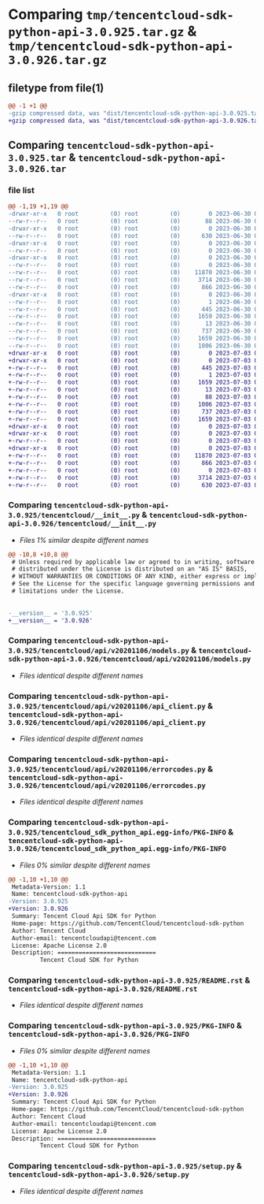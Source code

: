 # Comparing `tmp/tencentcloud-sdk-python-api-3.0.925.tar.gz` & `tmp/tencentcloud-sdk-python-api-3.0.926.tar.gz`

## filetype from file(1)

```diff
@@ -1 +1 @@
-gzip compressed data, was "dist/tencentcloud-sdk-python-api-3.0.925.tar", last modified: Fri Jun 30 01:59:39 2023, max compression
+gzip compressed data, was "dist/tencentcloud-sdk-python-api-3.0.926.tar", last modified: Mon Jul  3 00:18:32 2023, max compression
```

## Comparing `tencentcloud-sdk-python-api-3.0.925.tar` & `tencentcloud-sdk-python-api-3.0.926.tar`

### file list

```diff
@@ -1,19 +1,19 @@
-drwxr-xr-x   0 root         (0) root         (0)        0 2023-06-30 01:59:39.000000 tencentcloud-sdk-python-api-3.0.925/
--rw-r--r--   0 root         (0) root         (0)       88 2023-06-30 01:59:39.000000 tencentcloud-sdk-python-api-3.0.925/setup.cfg
-drwxr-xr-x   0 root         (0) root         (0)        0 2023-06-30 01:59:39.000000 tencentcloud-sdk-python-api-3.0.925/tencentcloud/
--rw-r--r--   0 root         (0) root         (0)      630 2023-06-30 01:59:39.000000 tencentcloud-sdk-python-api-3.0.925/tencentcloud/__init__.py
-drwxr-xr-x   0 root         (0) root         (0)        0 2023-06-30 01:59:39.000000 tencentcloud-sdk-python-api-3.0.925/tencentcloud/api/
--rw-r--r--   0 root         (0) root         (0)        0 2023-06-30 01:59:39.000000 tencentcloud-sdk-python-api-3.0.925/tencentcloud/api/__init__.py
-drwxr-xr-x   0 root         (0) root         (0)        0 2023-06-30 01:59:39.000000 tencentcloud-sdk-python-api-3.0.925/tencentcloud/api/v20201106/
--rw-r--r--   0 root         (0) root         (0)        0 2023-06-30 01:59:39.000000 tencentcloud-sdk-python-api-3.0.925/tencentcloud/api/v20201106/__init__.py
--rw-r--r--   0 root         (0) root         (0)    11870 2023-06-30 01:59:39.000000 tencentcloud-sdk-python-api-3.0.925/tencentcloud/api/v20201106/models.py
--rw-r--r--   0 root         (0) root         (0)     3714 2023-06-30 01:59:39.000000 tencentcloud-sdk-python-api-3.0.925/tencentcloud/api/v20201106/api_client.py
--rw-r--r--   0 root         (0) root         (0)      866 2023-06-30 01:59:39.000000 tencentcloud-sdk-python-api-3.0.925/tencentcloud/api/v20201106/errorcodes.py
-drwxr-xr-x   0 root         (0) root         (0)        0 2023-06-30 01:59:39.000000 tencentcloud-sdk-python-api-3.0.925/tencentcloud_sdk_python_api.egg-info/
--rw-r--r--   0 root         (0) root         (0)        1 2023-06-30 01:59:39.000000 tencentcloud-sdk-python-api-3.0.925/tencentcloud_sdk_python_api.egg-info/dependency_links.txt
--rw-r--r--   0 root         (0) root         (0)      445 2023-06-30 01:59:39.000000 tencentcloud-sdk-python-api-3.0.925/tencentcloud_sdk_python_api.egg-info/SOURCES.txt
--rw-r--r--   0 root         (0) root         (0)     1659 2023-06-30 01:59:39.000000 tencentcloud-sdk-python-api-3.0.925/tencentcloud_sdk_python_api.egg-info/PKG-INFO
--rw-r--r--   0 root         (0) root         (0)       13 2023-06-30 01:59:39.000000 tencentcloud-sdk-python-api-3.0.925/tencentcloud_sdk_python_api.egg-info/top_level.txt
--rw-r--r--   0 root         (0) root         (0)      737 2023-06-30 01:59:39.000000 tencentcloud-sdk-python-api-3.0.925/README.rst
--rw-r--r--   0 root         (0) root         (0)     1659 2023-06-30 01:59:39.000000 tencentcloud-sdk-python-api-3.0.925/PKG-INFO
--rw-r--r--   0 root         (0) root         (0)     1006 2023-06-30 01:59:39.000000 tencentcloud-sdk-python-api-3.0.925/setup.py
+drwxr-xr-x   0 root         (0) root         (0)        0 2023-07-03 00:18:32.000000 tencentcloud-sdk-python-api-3.0.926/
+drwxr-xr-x   0 root         (0) root         (0)        0 2023-07-03 00:18:32.000000 tencentcloud-sdk-python-api-3.0.926/tencentcloud_sdk_python_api.egg-info/
+-rw-r--r--   0 root         (0) root         (0)      445 2023-07-03 00:18:32.000000 tencentcloud-sdk-python-api-3.0.926/tencentcloud_sdk_python_api.egg-info/SOURCES.txt
+-rw-r--r--   0 root         (0) root         (0)        1 2023-07-03 00:18:32.000000 tencentcloud-sdk-python-api-3.0.926/tencentcloud_sdk_python_api.egg-info/dependency_links.txt
+-rw-r--r--   0 root         (0) root         (0)     1659 2023-07-03 00:18:32.000000 tencentcloud-sdk-python-api-3.0.926/tencentcloud_sdk_python_api.egg-info/PKG-INFO
+-rw-r--r--   0 root         (0) root         (0)       13 2023-07-03 00:18:32.000000 tencentcloud-sdk-python-api-3.0.926/tencentcloud_sdk_python_api.egg-info/top_level.txt
+-rw-r--r--   0 root         (0) root         (0)       88 2023-07-03 00:18:32.000000 tencentcloud-sdk-python-api-3.0.926/setup.cfg
+-rw-r--r--   0 root         (0) root         (0)     1006 2023-07-03 00:18:32.000000 tencentcloud-sdk-python-api-3.0.926/setup.py
+-rw-r--r--   0 root         (0) root         (0)      737 2023-07-03 00:18:32.000000 tencentcloud-sdk-python-api-3.0.926/README.rst
+-rw-r--r--   0 root         (0) root         (0)     1659 2023-07-03 00:18:32.000000 tencentcloud-sdk-python-api-3.0.926/PKG-INFO
+drwxr-xr-x   0 root         (0) root         (0)        0 2023-07-03 00:18:32.000000 tencentcloud-sdk-python-api-3.0.926/tencentcloud/
+drwxr-xr-x   0 root         (0) root         (0)        0 2023-07-03 00:18:32.000000 tencentcloud-sdk-python-api-3.0.926/tencentcloud/api/
+-rw-r--r--   0 root         (0) root         (0)        0 2023-07-03 00:18:32.000000 tencentcloud-sdk-python-api-3.0.926/tencentcloud/api/__init__.py
+drwxr-xr-x   0 root         (0) root         (0)        0 2023-07-03 00:18:32.000000 tencentcloud-sdk-python-api-3.0.926/tencentcloud/api/v20201106/
+-rw-r--r--   0 root         (0) root         (0)    11870 2023-07-03 00:18:32.000000 tencentcloud-sdk-python-api-3.0.926/tencentcloud/api/v20201106/models.py
+-rw-r--r--   0 root         (0) root         (0)      866 2023-07-03 00:18:32.000000 tencentcloud-sdk-python-api-3.0.926/tencentcloud/api/v20201106/errorcodes.py
+-rw-r--r--   0 root         (0) root         (0)        0 2023-07-03 00:18:32.000000 tencentcloud-sdk-python-api-3.0.926/tencentcloud/api/v20201106/__init__.py
+-rw-r--r--   0 root         (0) root         (0)     3714 2023-07-03 00:18:32.000000 tencentcloud-sdk-python-api-3.0.926/tencentcloud/api/v20201106/api_client.py
+-rw-r--r--   0 root         (0) root         (0)      630 2023-07-03 00:18:32.000000 tencentcloud-sdk-python-api-3.0.926/tencentcloud/__init__.py
```

### Comparing `tencentcloud-sdk-python-api-3.0.925/tencentcloud/__init__.py` & `tencentcloud-sdk-python-api-3.0.926/tencentcloud/__init__.py`

 * *Files 1% similar despite different names*

```diff
@@ -10,8 +10,8 @@
 # Unless required by applicable law or agreed to in writing, software
 # distributed under the License is distributed on an "AS IS" BASIS,
 # WITHOUT WARRANTIES OR CONDITIONS OF ANY KIND, either express or implied.
 # See the License for the specific language governing permissions and
 # limitations under the License.
 
 
-__version__ = '3.0.925'
+__version__ = '3.0.926'
```

### Comparing `tencentcloud-sdk-python-api-3.0.925/tencentcloud/api/v20201106/models.py` & `tencentcloud-sdk-python-api-3.0.926/tencentcloud/api/v20201106/models.py`

 * *Files identical despite different names*

### Comparing `tencentcloud-sdk-python-api-3.0.925/tencentcloud/api/v20201106/api_client.py` & `tencentcloud-sdk-python-api-3.0.926/tencentcloud/api/v20201106/api_client.py`

 * *Files identical despite different names*

### Comparing `tencentcloud-sdk-python-api-3.0.925/tencentcloud/api/v20201106/errorcodes.py` & `tencentcloud-sdk-python-api-3.0.926/tencentcloud/api/v20201106/errorcodes.py`

 * *Files identical despite different names*

### Comparing `tencentcloud-sdk-python-api-3.0.925/tencentcloud_sdk_python_api.egg-info/PKG-INFO` & `tencentcloud-sdk-python-api-3.0.926/tencentcloud_sdk_python_api.egg-info/PKG-INFO`

 * *Files 0% similar despite different names*

```diff
@@ -1,10 +1,10 @@
 Metadata-Version: 1.1
 Name: tencentcloud-sdk-python-api
-Version: 3.0.925
+Version: 3.0.926
 Summary: Tencent Cloud Api SDK for Python
 Home-page: https://github.com/TencentCloud/tencentcloud-sdk-python
 Author: Tencent Cloud
 Author-email: tencentcloudapi@tencent.com
 License: Apache License 2.0
 Description: ============================
         Tencent Cloud SDK for Python
```

### Comparing `tencentcloud-sdk-python-api-3.0.925/README.rst` & `tencentcloud-sdk-python-api-3.0.926/README.rst`

 * *Files identical despite different names*

### Comparing `tencentcloud-sdk-python-api-3.0.925/PKG-INFO` & `tencentcloud-sdk-python-api-3.0.926/PKG-INFO`

 * *Files 0% similar despite different names*

```diff
@@ -1,10 +1,10 @@
 Metadata-Version: 1.1
 Name: tencentcloud-sdk-python-api
-Version: 3.0.925
+Version: 3.0.926
 Summary: Tencent Cloud Api SDK for Python
 Home-page: https://github.com/TencentCloud/tencentcloud-sdk-python
 Author: Tencent Cloud
 Author-email: tencentcloudapi@tencent.com
 License: Apache License 2.0
 Description: ============================
         Tencent Cloud SDK for Python
```

### Comparing `tencentcloud-sdk-python-api-3.0.925/setup.py` & `tencentcloud-sdk-python-api-3.0.926/setup.py`

 * *Files identical despite different names*


